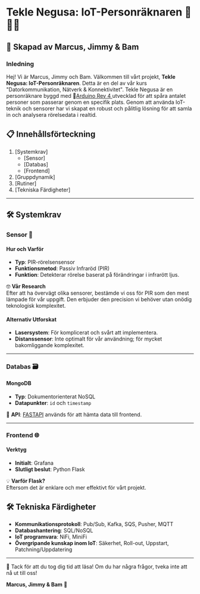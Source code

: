 # Tekle Negusa: IoT-Personräknaren 🧠👥🔢

## 🤝 Skapad av Marcus, Jimmy & Bam

### Inledning

Hej! Vi är Marcus, Jimmy och Bam. Välkommen till vårt projekt, **Tekle Negusa: IoT-Personräknaren**. Detta är en del av vår kurs "Datorkommunikation, Nätverk & Konnektivitet". Tekle Negusa är en personräknare byggd med 🔗[Arduino Rev 4 ](https://www.kjell.com/se/produkter/el-verktyg/elektronik/utvecklingskit/arduino/utvecklingskort/arduino-uno-rev4-wifi-utvecklingskort-p88079) utvecklad för att spåra antalet personer som passerar genom en specifik plats. Genom att använda IoT-teknik och sensorer har vi skapat en robust och pålitlig lösning för att samla in och analysera rörelsedata i realtid.



## 📋 Innehållsförteckning

1. [Systemkrav]
    - [Sensor]
    - [Databas]
    - [Frontend]
2. [Gruppdynamik]
3. [Rutiner]
4. [Tekniska Färdigheter]

---

## 🛠 Systemkrav

### Sensor 🎯

#### Hur och Varför

- **Typ**: PIR-rörelsensensor
- **Funktionsmetod**: Passiv Infraröd (PIR)
- **Funktion**: Detekterar rörelse baserat på förändringar i infrarött ljus.

🤓 **Vår Research**  
Efter att ha övervägt olika sensorer, bestämde vi oss för PIR som den mest lämpade för vår uppgift. Den erbjuder den precision vi behöver utan onödig teknologisk komplexitet.

#### Alternativ Utforskat

- **Lasersystem**: För komplicerat och svårt att implementera.
- **Distanssensor**: Inte optimalt för vår användning; för mycket bakomliggande komplexitet.

---

### Databas 🗃️

#### MongoDB

- **Typ**: Dokumentorienterat NoSQL
- **Datapunkter**: `id` och `timestamp`

🔗 **API**: [FASTAPI](https://fastapi.tiangolo.com/) används för att hämta data till frontend.

---

### Frontend 🌐

#### Verktyg

- **Initialt**: Grafana
- **Slutligt beslut**: Python Flask

💡 **Varför Flask?**  
Eftersom det är enklare och mer effektivt för vårt projekt.



## 🛠 Tekniska Färdigheter

- **Kommunikationsprotokoll**: Pub/Sub, Kafka, SQS, Pusher, MQTT
- **Databashantering**: SQL/NoSQL
- **IoT programvara**: NiFi, MiniFi
- **Övergripande kunskap inom IoT**: Säkerhet, Roll-out, Uppstart, Patchning/Uppdatering

---

🙏 Tack för att du tog dig tid att läsa! Om du har några frågor, tveka inte att nå ut till oss!

**Marcus, Jimmy & Bam** 🌟